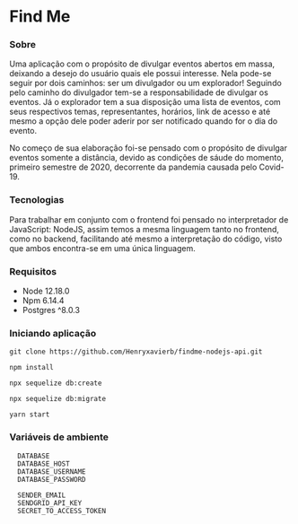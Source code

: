 # Find Me

### Sobre

Uma aplicação com o propósito de divulgar eventos abertos em massa, deixando a desejo do usuário quais ele possui interesse. Nela pode-se seguir por dois caminhos: ser um divulgador ou um explorador! Seguindo pelo caminho do divulgador tem-se a responsabilidade de divulgar os eventos. Já o explorador tem a sua disposição uma lista de eventos, com seus respectivos temas, representantes, horários, link de acesso e até mesmo a opção dele poder aderir por ser notificado quando for o dia do evento.

No começo de sua elaboração foi-se pensado com o propósito de divulgar eventos somente a distância, devido as condições de sáude do momento, primeiro semestre de 2020, decorrente da pandemia causada pelo Covid-19.

### Tecnologias

Para trabalhar em conjunto com o frontend foi pensado no interpretador de JavaScript: NodeJS, assim temos a mesma linguagem tanto no frontend, como no backend, facilitando até mesmo a interpretação do código, visto que ambos encontra-se em uma única linguagem.

### Requisitos

- Node 12.18.0
- Npm 6.14.4
- Postgres ^8.0.3

### Iniciando aplicação

```
git clone https://github.com/Henryxavierb/findme-nodejs-api.git

npm install

npx sequelize db:create

npx sequelize db:migrate

yarn start
```

### Variáveis de ambiente
```
  DATABASE
  DATABASE_HOST
  DATABASE_USERNAME
  DATABASE_PASSWORD

  SENDER_EMAIL
  SENDGRID_API_KEY
  SECRET_TO_ACCESS_TOKEN
```
